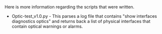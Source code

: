 Here is more information regarding the scripts that were written.  

* Optic-test_v1.0.py - This parses a log file that contains "show interfaces diagnostics optics" and returns back a list of physical interfaces that contain optical warnings or alarms.  

